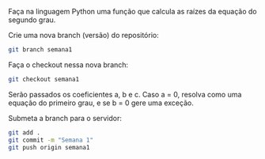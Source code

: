 Faça na linguagem Python uma função que calcula as raízes da equação do segundo grau.

Crie uma nova branch (versão) do repositório:

```bash
git branch semana1
```

Faça o checkout nessa nova branch:

```bash
git checkout semana1
```

Serão passados os coeficientes a, b e c. Caso a = 0, resolva como uma equação do primeiro grau, e se b = 0 gere uma exceção.

Submeta a branch para o servidor:

```bash
git add .
git commit -m "Semana 1"
git push origin semana1
```
